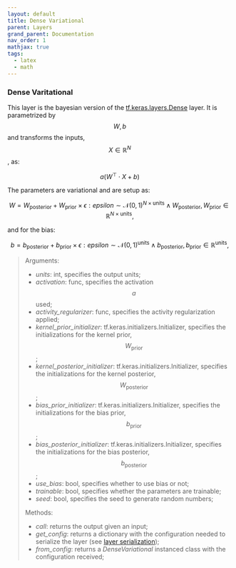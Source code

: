 ```yaml
---
layout: default
title: Dense Variational
parent: Layers
grand_parent: Documentation
nav_order: 1
mathjax: true
tags: 
  - latex
  - math
---
```




### Dense Varitational

This layer is the bayesian version of the [tf.keras.layers.Dense](https://www.tensorflow.org/api_docs/python/tf/keras/layers/Dense) layer. It is parametrized by $$W,b$$ and transforms the inputs, $$X\in \mathbb{R}^{N}$$, as:

$$a(W^\top \cdot X + b)$$

The parameters are variational and are setup as:

$$W = W_{\mbox{posterior}} + W_{\mbox{prior}} \times \epsilon: epsilon \sim \mathcal{N}(0,1)^{N \times \mbox{units}} \wedge W_{\mbox{posterior}}, W_{\mbox{prior}} \in \mathbb{R}^{N \times \mbox{units}},$$

and for the bias:

$$b = b_{\mbox{posterior}} + b_{\mbox{prior}} \times \epsilon: epsilon \sim \mathcal{N}(0,1)^{\mbox{units}} \wedge b_{\mbox{posterior}}, b_{\mbox{prior}} \in \mathbb{R}^{\mbox{units}},$$

> Arguments:
>	- *units*: int, specifies the output units;
>	- *activation*: func, specifies the activation $$a$$ used;
>	- *activity_regularizer*: func, specifies the activity regularization applied;
>	- *kernel_prior_initializer*: tf.keras.initializers.Initializer, specifies the initializations for the kernel prior, $$W_{\mbox{prior}}$$;
>	- *kernel_posterior_initializer*: tf.keras.initializers.Initializer, specifies the initializations for the kernel posterior, $$W_{\mbox{posterior}}$$;
>	- *bias_prior_initializer*: tf.keras.initializers.Initializer, specifies the initializations for the bias prior, $$b_{\mbox{prior}}$$;
>	- *bias_posterior_initializer*: tf.keras.initializers.Initializer, specifies the initializations for the bias posterior, $$b_{\mbox{posterior}}$$;
>	- *use_bias*: bool, specifies whether to use bias or not;
>	- *trainable*: bool, specifies whether the parameters are trainable;
>	- *seed*: bool, specifies the seed to generate random numbers;
>
> Methods:
>	- *call*: returns the output given an input;
>	- *get_config*: returns a dictionary with the configuration needed to serialize the layer (see [layer serialization](https://www.tensorflow.org/api_docs/python/tf/keras/layers/serialize));
>	- *from_config*: returns a *DenseVariational* instanced class with the configuration received;
